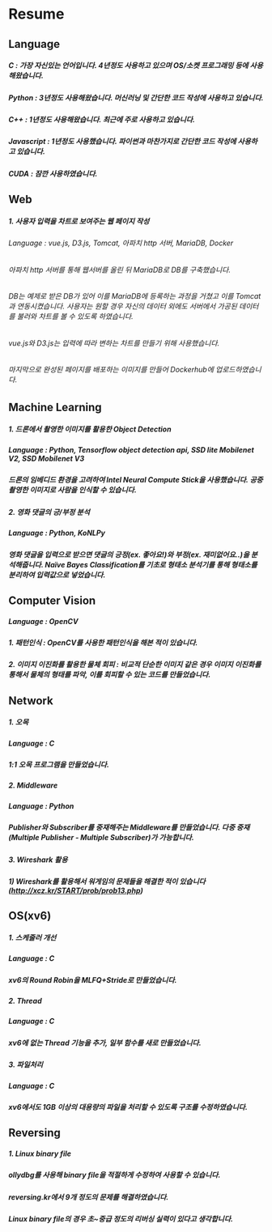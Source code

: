 # Resume

## Language
##### C : 가장 자신있는 언어입니다. 4년정도 사용하고 있으며 OS/소켓 프로그래밍 등에 사용해왔습니다.
##### Python : 3년정도 사용해왔습니다. 머신러닝 및 간단한 코드 작성에 사용하고 있습니다.
##### C++ : 1년정도 사용해왔습니다. 최근에 주로 사용하고 있습니다.
##### Javascript : 1년정도 사용했습니다. 파이썬과 마찬가지로 간단한 코드 작성에 사용하고 있습니다.

##### CUDA : 잠깐 사용하였습니다.

## Web
##### 1. 사용자 입력을 차트로 보여주는 웹 페이지 작성
######  Language : vue.js, D3.js, Tomcat, 아파치 http 서버, MariaDB, Docker
######  아파치 http 서버를 통해 웹서버를 올린 뒤 MariaDB로 DB를 구축했습니다. 
######  DB는 예제로 받은 DB가 있어 이를 MariaDB에 등록하는 과정을 거쳤고 이를 Tomcat과 연동시켰습니다. 사용자는 원할 경우 자신의 데이터 외에도 서버에서 가공된 데이터를 불러와 차트를 볼 수 있도록 하였습니다. 
######  vue.js와 D3.js는 입력에 따라 변하는 차트를 만들기 위해 사용했습니다.
######  마지막으로 완성된 페이지를 배포하는 이미지를 만들어 Dockerhub에 업로드하였습니다.


## Machine Learning
##### 1. 드론에서 촬영한 이미지를 활용한 Object Detection
##### Language : Python, Tensorflow object detection api, SSD lite Mobilenet V2, SSD Mobilenet V3
##### 드론의 임베디드 환경을 고려하여 Intel Neural Compute Stick을 사용했습니다. 공중 촬영한 이미지로 사람을 인식할 수 있습니다.

##### 2. 영화 댓글의 긍/부정 분석
##### Language : Python, KoNLPy
##### 영화 댓글을 입력으로 받으면 댓글의 긍정(ex. 좋아요!)와 부정(ex. 재미없어요..)을 분석해줍니다. Naïve Bayes Classification를 기초로 형태소 분석기를 통해 형태소를 분리하여 입력값으로 넣었습니다.

## Computer Vision
##### Language : OpenCV
##### 1. 패턴인식 : OpenCV를 사용한 패턴인식을 해본 적이 있습니다.
##### 2. 이미지 이진화를 활용한 물체 회피 : 비교적 단순한 이미지 같은 경우 이미지 이진화를 통해서 물체의 형태를 파악, 이를 회피할 수 있는 코드를 만들었습니다.

## Network
##### 1. 오목
##### Language : C
##### 1:1 오목 프로그램을 만들었습니다.

##### 2. Middleware
##### Language : Python
##### Publisher와 Subscriber를 중재해주는 Middleware를 만들었습니다. 다중 중재(Multiple Publisher - Multiple Subscriber)가 가능합니다.

##### 3. Wireshark 활용
#####   1) Wireshark를 활용해서 워게임의 문제들을 해결한 적이 있습니다 (http://xcz.kr/START/prob/prob13.php)

## OS(xv6)
##### 1. 스케줄러 개선
##### Language : C
##### xv6의 Round Robin을 MLFQ+Stride로 만들었습니다.

##### 2. Thread
##### Language : C
##### xv6에 없는 Thread 기능을 추가, 일부 함수를 새로 만들었습니다.

##### 3. 파일처리
##### Language : C
##### xv6에서도 1GB 이상의 대용량의 파일을 처리할 수 있도록 구조를 수정하였습니다.

## Reversing
##### 1. Linux binary file
##### ollydbg를 사용해 binary file을 적절하게 수정하여 사용할 수 있습니다.
##### reversing.kr에서 9개 정도의 문제를 해결하였습니다.
##### Linux binary file의 경우 초~중급 정도의 리버싱 실력이 있다고 생각합니다.

